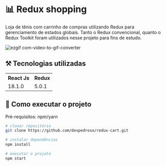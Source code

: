 # 📊 Redux shopping

Loja de tênis com carrinho de compras utilizando Redux para gerenciamento de estados globais.
Tanto o Redux convencional, quanto o Redux Toolkit foram utilizados nesse projeto para fins de estudo.

![ezgif com-video-to-gif-converter](https://github.com/devpedroso/redux-cart/assets/47677411/da86b4e1-18e7-4c37-bc84-41d117915007)

## ⚒️ Tecnologias utilizadas
<table>
  <tr>
    <th>React Js</th>
    <th>Redux</th>
  </tr>
  <tr>
    <td>18.1.0</td>
    <td>5.0.1</td>
  </tr>
</table>

## 🚀 Como executar o projeto
Pré-requisitos: npm/yarn

```bash
# clonar repositório
git clone https://github.com/devpedroso/redux-cart.git

# instalar dependências
npm install

# executar o projeto
npm start
```
